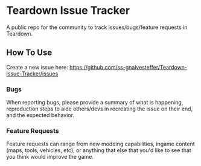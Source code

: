 # Teardown Issue Tracker
A public repo for the community to track issues/bugs/feature requests in Teardown.

## How To Use
Create a new issue here: https://github.com/ss-gnalvesteffer/Teardown-Issue-Tracker/issues

### Bugs
When reporting bugs, please provide a summary of what is happening, reproduction steps to aide others/devs in recreating the issue on their end, and the expected behavior.

### Feature Requests
Feature requests can range from new modding capabilities, ingame content (maps, tools, vehicles, etc), or anything that else that you'd like to see that you think would improve the game.

